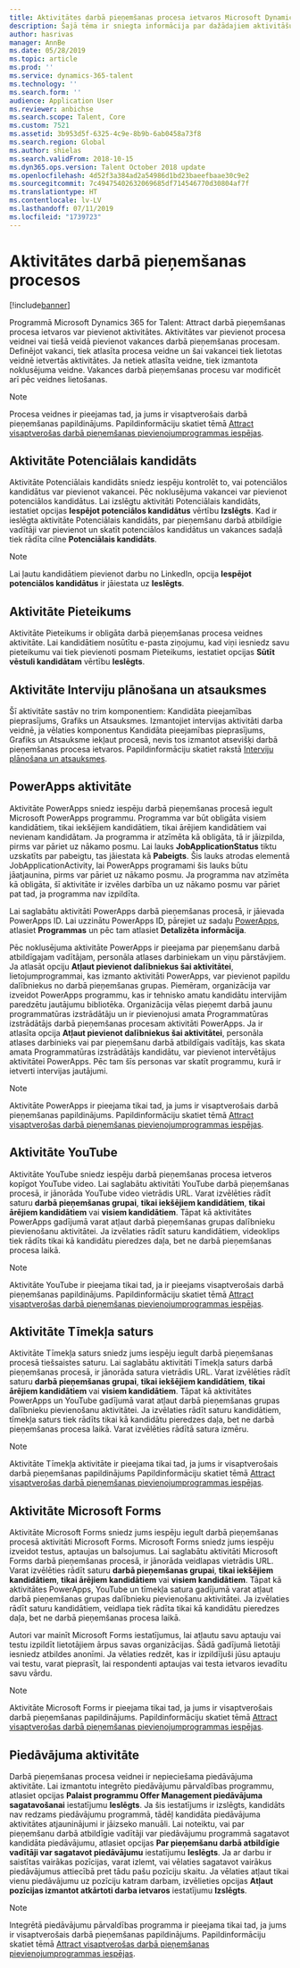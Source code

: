 ```yaml
---
title: Aktivitātes darbā pieņemšanas procesa ietvaros Microsoft Dynamics 365 for Talent - Attract
description: Šajā tēma ir sniegta informācija par dažādajiem aktivitāšu veidiem, ko var izmantot darbā pieņemšanas procesa ietvaros Microsoft Dynamics 365 for Talent - Attract.
author: hasrivas
manager: AnnBe
ms.date: 05/28/2019
ms.topic: article
ms.prod: ''
ms.service: dynamics-365-talent
ms.technology: ''
ms.search.form: ''
audience: Application User
ms.reviewer: anbichse
ms.search.scope: Talent, Core
ms.custom: 7521
ms.assetid: 3b953d5f-6325-4c9e-8b9b-6ab0458a73f8
ms.search.region: Global
ms.author: shielas
ms.search.validFrom: 2018-10-15
ms.dyn365.ops.version: Talent October 2018 update
ms.openlocfilehash: 4d52f3a384ad2a54986d1bd23baeefbaae30c9e2
ms.sourcegitcommit: 7c49475402632069685df714546770d30804af7f
ms.translationtype: HT
ms.contentlocale: lv-LV
ms.lasthandoff: 07/11/2019
ms.locfileid: "1739723"
---
```

# <a name="activities-in-hiring-processes"></a>Aktivitātes darbā pieņemšanas procesos

[!include[banner](../includes/banner.md)]

Programmā Microsoft Dynamics 365 for Talent: Attract darbā pieņemšanas procesa ietvaros var pievienot aktivitātes. Aktivitātes var pievienot procesa veidnei vai tiešā veidā pievienot vakances darbā pieņemšanas procesam. Definējot vakanci, tiek atlasīta procesa veidne un šai vakancei tiek lietotas veidnē ietvertās aktivitātes. Ja netiek atlasīta veidne, tiek izmantota noklusējuma veidne. Vakances darbā pieņemšanas procesu var modificēt arī pēc veidnes lietošanas.

> [!NOTE] 
> Procesa veidnes ir pieejamas tad, ja jums ir visaptverošais darbā pieņemšanas papildinājums. Papildinformāciju skatiet tēmā [Attract visaptverošas darbā pieņemšanas pievienojumprogrammas iespējas](./attract-comprehensive-hiring.md).

## <a name="prospect-activity"></a>Aktivitāte Potenciālais kandidāts

Aktivitāte Potenciālais kandidāts sniedz iespēju kontrolēt to, vai potenciālos kandidātus var pievienot vakancei. Pēc noklusējuma vakancei var pievienot potenciālos kandidātus. Lai izslēgtu aktivitāti Potenciālais kandidāts, iestatiet opcijas **Iespējot potenciālos kandidātus** vērtību **Izslēgts**. Kad ir ieslēgta aktivitāte Potenciālais kandidāts, par pieņemšanu darbā atbildīgie vadītāji var pievienot un skatīt potenciālos kandidātus un vakances sadaļā tiek rādīta cilne **Potenciālais kandidāts**.

> [!NOTE]
> Lai ļautu kandidātiem pievienot darbu no LinkedIn, opcija **Iespējot potenciālos kandidātus** ir jāiestata uz **Ieslēgts**.

## <a name="application-activity"></a>Aktivitāte Pieteikums

Aktivitāte Pieteikums ir obligāta darbā pieņemšanas procesa veidnes aktivitāte. Lai kandidātiem nosūtītu e-pasta ziņojumu, kad viņi iesniedz savu pieteikumu vai tiek pievienoti posmam Pieteikums, iestatiet opcijas **Sūtīt vēstuli kandidātam** vērtību **Ieslēgts**.

## <a name="interview-schedule-and-feedback-activity"></a>Aktivitāte Interviju plānošana un atsauksmes

Šī aktivitāte sastāv no trim komponentiem: Kandidāta pieejamības pieprasījums, Grafiks un Atsauksmes. Izmantojiet intervijas aktivitāti darba veidnē, ja vēlaties komponentus Kandidāta pieejamības pieprasījums, Grafiks un Atsauksme iekļaut procesā, nevis tos izmantot atsevišķi darbā pieņemšanas procesa ietvaros. Papildinformāciju skatiet rakstā [Interviju plānošana un atsauksmes](interview-scheduling-feedback.md).

## <a name="powerapps-activity"></a>PowerApps aktivitāte

Aktivitāte PowerApps sniedz iespēju darbā pieņemšanas procesā iegult Microsoft PowerApps programmu. Programma var būt obligāta visiem kandidātiem, tikai iekšējiem kandidātiem, tikai ārējiem kandidātiem vai nevienam kandidātam. Ja programma ir atzīmēta kā obligāta, tā ir jāizpilda, pirms var pāriet uz nākamo posmu. Lai lauks **JobApplicationStatus** tiktu uzskatīts par pabeigtu, tas jāiestata kā **Pabeigts**. Šis lauks atrodas elementā JobApplicationActivity, lai PowerApps programami šis lauks būtu jāatjaunina, pirms var pāriet uz nākamo posmu. Ja programma nav atzīmēta kā obligāta, šī aktivitāte ir izvēles darbība un uz nākamo posmu var pāriet pat tad, ja programma nav izpildīta.

Lai saglabātu aktivitāti PowerApps darbā pieņemšanas procesā, ir jāievada PowerApps ID. Lai uzzinātu PowerApps ID, pārejiet uz sadaļu [PowerApps](https://web.powerapps.com), atlasiet **Programmas** un pēc tam atlasiet **Detalizēta informācija**.

Pēc noklusējuma aktivitāte PowerApps ir pieejama par pieņemšanu darbā atbildīgajam vadītājam, personāla atlases darbiniekam un viņu pārstāvjiem. Ja atlasāt opciju **Atļaut pievienot dalībniekus šai aktivitātei**, lietojumprogrammai, kas izmanto aktivitāti PowerApps, var pievienot papildu dalībniekus no darbā pieņemšanas grupas. Piemēram, organizācija var izveidot PowerApps programmu, kas ir tehnisko amatu kandidātu intervijām paredzētu jautājumu bibliotēka. Organizācija vēlas pieņemt darbā jaunu programmatūras izstrādātāju un ir pievienojusi amata Programmatūras izstrādātājs darbā pieņemšanas procesam aktivitāti PowerApps. Ja ir atlasīta opcija **Atļaut pievienot dalībniekus šai aktivitātei**, personāla atlases darbinieks vai par pieņemšanu darbā atbildīgais vadītājs, kas skata amata Programmatūras izstrādātājs kandidātu, var pievienot intervētājus aktivitātei PowerApps. Pēc tam šīs personas var skatīt programmu, kurā ir ietverti intervijas jautājumi.

> [!NOTE]
> Aktivitāte PowerApps ir pieejama tikai tad, ja jums ir visaptverošais darbā pieņemšanas papildinājums. Papildinformāciju skatiet tēmā [Attract visaptverošas darbā pieņemšanas pievienojumprogrammas iespējas](./attract-comprehensive-hiring.md).

## <a name="youtube-activity"></a>Aktivitāte YouTube

Aktivitāte YouTube sniedz iespēju darbā pieņemšanas procesa ietveros kopīgot YouTube video. Lai saglabātu aktivitāti YouTube darbā pieņemšanas procesā, ir jānorāda YouTube video vietrādis URL. Varat izvēlēties rādīt saturu **darbā pieņemšanas grupai**, **tikai iekšējiem kandidātiem**, **tikai ārējiem kandidātiem** vai **visiem kandidātiem**. Tāpat kā aktivitātes PowerApps gadījumā varat atļaut darbā pieņemšanas grupas dalībnieku pievienošanu aktivitātei. Ja izvēlaties rādīt saturu kandidātiem, videoklips tiek rādīts tikai kā kandidātu pieredzes daļa, bet ne darbā pieņemšanas procesa laikā.

> [!NOTE]
> Aktivitāte YouTube ir pieejama tikai tad, ja ir pieejams visaptverošais darbā pieņemšanas papildinājums. Papildinformāciju skatiet tēmā [Attract visaptverošas darbā pieņemšanas pievienojumprogrammas iespējas](./attract-comprehensive-hiring.md).

## <a name="web-content-activity"></a>Aktivitāte Tīmekļa saturs

Aktivitāte Tīmekļa saturs sniedz jums iespēju iegult darbā pieņemšanas procesā tiešsaistes saturu. Lai saglabātu aktivitāti Tīmekļa saturs darbā pieņemšanas procesā, ir jānorāda satura vietrādis URL. Varat izvēlēties rādīt saturu **darbā pieņemšanas grupai**, **tikai iekšējiem kandidātiem**, **tikai ārējiem kandidātiem** vai **visiem kandidātiem**. Tāpat kā aktivitātes PowerApps un YouTube gadījumā varat atļaut darbā pieņemšanas grupas dalībnieku pievienošanu aktivitātei. Ja izvēlaties rādīt saturu kandidātiem, tīmekļa saturs tiek rādīts tikai kā kandidātu pieredzes daļa, bet ne darbā pieņemšanas procesa laikā. Varat izvēlēties rādītā satura izmēru.

> [!NOTE]
> Aktivitāte Tīmekļa aktivitāte ir pieejama tikai tad, ja jums ir visaptverošais darbā pieņemšanas papildinājums Papildinformāciju skatiet tēmā [Attract visaptverošas darbā pieņemšanas pievienojumprogrammas iespējas](./attract-comprehensive-hiring.md).

## <a name="microsoft-forms-activity"></a>Aktivitāte Microsoft Forms

Aktivitāte Microsoft Forms sniedz jums iespēju iegult darbā pieņemšanas procesā aktivitāti Microsoft Forms. Microsoft Forms sniedz jums iespēju izveidot testus, aptaujas un balsojumus. Lai saglabātu aktivitāti Microsoft Forms darbā pieņemšanas procesā, ir jānorāda veidlapas vietrādis URL. Varat izvēlēties rādīt saturu **darbā pieņemšanas grupai**, **tikai iekšējiem kandidātiem**, **tikai ārējiem kandidātiem** vai **visiem kandidātiem**. Tāpat kā aktivitātes PowerApps, YouTube un tīmekļa satura gadījumā varat atļaut darbā pieņemšanas grupas dalībnieku pievienošanu aktivitātei. Ja izvēlaties rādīt saturu kandidātiem, veidlapa tiek rādīta tikai kā kandidātu pieredzes daļa, bet ne darbā pieņemšanas procesa laikā.

Autori var mainīt Microsoft Forms iestatījumus, lai atļautu savu aptauju vai testu izpildīt lietotājiem ārpus savas organizācijas. Šādā gadījumā lietotāji iesniedz atbildes anonīmi. Ja vēlaties redzēt, kas ir izpildījuši jūsu aptauju vai testu, varat pieprasīt, lai respondenti aptaujas vai testa ietvaros ievadītu savu vārdu.

> [!NOTE]
> Aktivitāte Microsoft Forms ir pieejama tikai tad, ja jums ir visaptverošais darbā pieņemšanas papildinājums. Papildinformāciju skatiet tēmā [Attract visaptverošas darbā pieņemšanas pievienojumprogrammas iespējas](./attract-comprehensive-hiring.md).

## <a name="offer-activity"></a>Piedāvājuma aktivitāte

Darbā pieņemšanas procesa veidnei ir nepieciešama piedāvājuma aktivitāte. Lai izmantotu integrēto piedāvājumu pārvaldības programmu, atlasiet opcijas **Palaist programmu Offer Management piedāvājuma sagatavošanai** iestatījumu **Ieslēgts**. Ja šis iestatījums ir izslēgts, kandidāts nav redzams piedāvājumu programmā, tādēļ kandidāta piedāvājuma aktivitātes atjauninājumi ir jāizseko manuāli. Lai noteiktu, vai par pieņemšanu darbā atbildīgie vadītāji var piedāvājumu programmā sagatavot kandidāta piedāvājumu, atlasiet opcijas **Par pieņemšanu darbā atbildīgie vadītāji var sagatavot piedāvājumu** iestatījumu **Ieslēgts**. Ja ar darbu ir saistītas vairākas pozīcijas, varat izlemt, vai vēlaties sagatavot vairākus piedāvājumus attiecībā pret tādu pašu pozīciju skaitu. Ja vēlaties atļaut tikai vienu piedāvājumu uz pozīciju katram darbam, izvēlieties opcijas **Atļaut pozīcijas izmantot atkārtoti darba ietvaros** iestatījumu **Izslēgts**.

> [!NOTE]
> Integrētā piedāvājumu pārvaldības programma ir pieejama tikai tad, ja jums ir visaptverošais darbā pieņemšanas papildinājums. Papildinformāciju skatiet tēmā [Attract visaptverošas darbā pieņemšanas pievienojumprogrammas iespējas](./attract-comprehensive-hiring.md).



